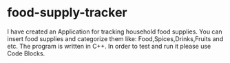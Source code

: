 # food-supply-tracker

I have created an Application for tracking household food supplies. 
You can insert food supplies and categorize them like: Food,Spices,Drinks,Fruits and etc.
The program is written in C++. In order to test and run it please use Code Blocks.
